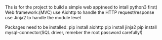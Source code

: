 Ths is for the project to build a simple web app(need to intall python3 first)
Web framework:(MVC)
use Aiohttp to handle the HTTP request/response
use Jinja2 to handle the module level

Packages need to be installed:
pip install aiohttp
pip install jinja2
pip install mysql-connector(SQL driver, remeber the root password carefully!)

